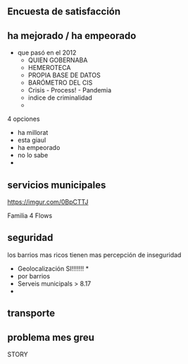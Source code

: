 ## **Encuesta de satisfacción**

## **ha mejorado / ha empeorado**

* que pasó en el 2012 
  * QUIEN GOBERNABA
  * HEMEROTECA
  * PROPIA BASE DE DATOS
  * BARÓMETRO DEL CIS
  * Crisis - Process! - Pandemia
  *  indice de criminalidad
  * 

4 opciones

*  ha millorat
* esta giaul
* ha empeorado
* no lo sabe
* 

## servicios municipales

<https://imgur.com/0BpCTTJ>

Familia 4 Flows

## seguridad

los barrios mas ricos tienen mas percepción de inseguridad

* Geolocalización SI!!!!!!!
  * 
* por barrios
* Serveis municipals > 8.17
* 

## transporte

## problema mes greu

STORY